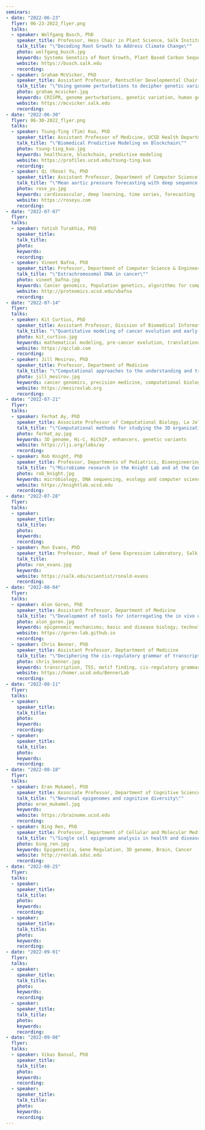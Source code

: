```yaml
---
seminars:
- date: "2022-06-23"
  flyer: 06-23-2022_flyer.png
  talks:
  - speaker: Wolfgang Busch, PhD
    speaker_title: Professor, Hess Chair in Plant Science, Salk Institute
    talk_title: "\"Decoding Root Growth to Address Climate Change\""
    photo: wolfgang_busch.jpg
    keywords: Systems Genetics of Root Growth, Plant Based Carbon Sequestration
    website: https://busch.salk.edu
    recording:
  - speaker: Graham McVicker, PhD
    speaker_title: Assistant Professor, Rentschler Developmental Chair, Salk Institute
    talk_title: "\"Using genome perturbations to decipher genetic variants with associated with immune traits\""
    photo: graham_mcvicker.jpg
    keywords: CRISPR, genome perturbations, genetic variation, human genetics, bioinformatics
    website: https://mcvicker.salk.edu
    recording:
- date: "2022-06-30"
  flyer: 06-30-2022_flyer.png
  talks:
  - speaker: Tsung-Ting (Tim) Kuo, PhD
    speaker_title: Assistant Professor of Medicine, UCSD Health Department of Biomedical Informatics
    talk_title: "\"Biomedical Predictive Modeling on Blockchain\""
    photo: tsung-ting_kuo.jpg
    keywords: healthcare, blockchain, predictive modeling
    website: https://profiles.ucsd.edu/tsung-ting.kuo
    recording:
  - speaker: Qi (Rose) Yu, PhD
    speaker_title: Assistant Professor, Department of Computer Science and Engineering
    talk_title: "\"Mean aortic pressure forecasting with deep sequence models\""
    photo: rose_yu.jpg
    keywords: cardiovascular, deep learning, time series, forecasting
    website: https://roseyu.com
    recording:
- date: "2022-07-07"
  flyer:
  talks:
  - speaker: Yatish Turakhia, PhD
    speaker_title: 
    talk_title: 
    photo: 
    keywords:
    recording:
  - speaker: Vineet Bafna, PhD
    speaker_title: Professor, Department of Computer Science & Engineering.
    talk_title: "\"Extrachromosomal DNA in cancer\""
    photo: vineet_bafna.jpg
    keywords: Cancer genomics, Population genetics, algorithms for computational biology
    website: http://proteomics.ucsd.edu/vbafna
    recording:
- date: "2022-07-14"
  flyer:
  talks:
  - speaker: Kit Curtius, PhD
    speaker_title: Assistant Professor, Division of Biomedical Informatics, Department of Medicine
    talk_title: "\"Quantitative modeling of cancer evolution and early detection\""
    photo: kit_curtius.jpg
    keywords: mathematical modeling, pre-cancer evolution, translational bioinformatics
    website: https://qcclab.com
    recording:
  - speaker: Jill Mesirov, PhD
    speaker_title: Professor, Department of Medicine
    talk_title: "\"Computational approaches to the understanding and treatment of cancer\""
    photo: jill_mesirov.jpg
    keywords: cancer genomics, precision medicine, computational biology, software tools
    website: https://mesirovlab.org
    recording:
- date: "2022-07-21"
  flyer:
  talks:
  - speaker: Ferhat Ay, PhD
    speaker_title: Associate Professor of Computational Biology, La Jolla Institute for Immunology (LJI)
    talk_title: "\"Computational methods for studying the 3D organization of the human genome\""
    photo: ferhat_ay.jpg
    keywords: 3D genome, Hi-C, HiChIP, enhancers, genetic variants
    website: https://lji.org/labs/ay
    recording:
  - speaker: Rob Knight, PhD
    speaker_title: Professor, Departments of Pediatrics, Bioengineering, and Computer Science and Engineering
    talk_title: "\"Microbiome research in the Knight Lab and at the Center for Microbiome Innovation\""
    photo: rob_knight.jpg
    keywords: microbiology, DNA sequencing, ecology and computer science
    website: https://knightlab.ucsd.edu
    recording:
- date: "2022-07-28"
  flyer:
  talks:
  - speaker: 
    speaker_title: 
    talk_title: 
    photo: 
    keywords:
    recording:
  - speaker: Ron Evans, PhD
    speaker_title: Professor, Head of Gene Expression Laboratory, Salk Institute
    talk_title: 
    photo: ron_evans.jpg
    keywords:
    website: https://salk.edu/scientist/ronald-evans
    recording:
- date: "2022-08-04"
  flyer:
  talks:
  - speaker: Alon Goren, PhD
    speaker_title: Assistant Professor, Department of Medicine
    talk_title: "\"Development of tools for interrogating the in vivo dynamic interactions of biomolecules\""
    photo: alon_goren.jpg
    keywords: epigenomic mechanisms; basic and disease biology; technological innovations and computational analyses
    website: https://goren-lab.github.io
    recording:
  - speaker: Chris Benner, PhD
    speaker_title: Assistant Professor, Deptartment of Medicine
    talk_title: "\"Deciphering the cis-regulatory grammar of transcription initiation\""
    photo: chris_benner.jpg
    keywords: transcription, TSS, motif finding, cis-regulatory grammar, transcription factors
    website: https://homer.ucsd.edu/BennerLab
    recording:
- date: "2022-08-11"
  flyer:
  talks:
  - speaker: 
    speaker_title: 
    talk_title: 
    photo: 
    keywords:
    recording:
  - speaker: 
    speaker_title: 
    talk_title: 
    photo: 
    keywords:
    recording:
- date: "2022-08-18"
  flyer:
  talks:
  - speaker: Eran Mukamel, PhD
    speaker_title: Associate Professor, Department of Cognitive Science
    talk_title: "\"Neuronal epigenomes and cognitive diversity\""
    photo: eran_mukamel.jpg
    keywords:
    website: https://brainome.ucsd.edu
    recording:
  - speaker: Bing Ren, PhD
    speaker_title: Professor, Department of Cellular and Molecular Medicine
    talk_title: "\"Single cell epigenome analysis in health and disease\""
    photo: bing_ren.jpg
    keywords: Epigenetics, Gene Regulation, 3D genome, Brain, Cancer
    website: http://renlab.sdsc.edu
    recording:
- date: "2022-08-25"
  flyer:
  talks:
  - speaker: 
    speaker_title: 
    talk_title: 
    photo: 
    keywords:
    recording:
  - speaker: 
    speaker_title: 
    talk_title: 
    photo: 
    keywords:
    recording:
- date: "2022-09-01"
  flyer:
  talks:
  - speaker: 
    speaker_title: 
    talk_title: 
    photo: 
    keywords:
    recording:
  - speaker: 
    speaker_title: 
    talk_title: 
    photo: 
    keywords:
    recording:
- date: "2022-09-08"
  flyer:
  talks:
  - speaker: Vikas Bansal, PhD
    speaker_title: 
    talk_title: 
    photo: 
    keywords:
    recording:
  - speaker: 
    speaker_title: 
    talk_title: 
    photo: 
    keywords:
    recording:
---
```


